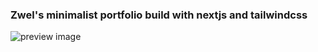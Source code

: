 ### Zwel's minimalist portfolio build with nextjs and tailwindcss


![preview image](https://zwel.vercel.app/images/og.png)
